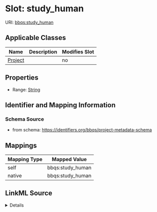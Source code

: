 

# Slot: study_human



URI: [bbqs:study_human](https://identifiers.org/bbqs/project-metadata-schemastudy_human)



<!-- no inheritance hierarchy -->





## Applicable Classes

| Name | Description | Modifies Slot |
| --- | --- | --- |
| [Project](Project.md) |  |  no  |







## Properties

* Range: [String](String.md)





## Identifier and Mapping Information







### Schema Source


* from schema: https://identifiers.org/bbqs/project-metadata-schema




## Mappings

| Mapping Type | Mapped Value |
| ---  | ---  |
| self | bbqs:study_human |
| native | bbqs:study_human |




## LinkML Source

<details>
```yaml
name: study_human
from_schema: https://identifiers.org/bbqs/project-metadata-schema
rank: 1000
alias: study_human
owner: Project
domain_of:
- Project
range: string

```
</details>
